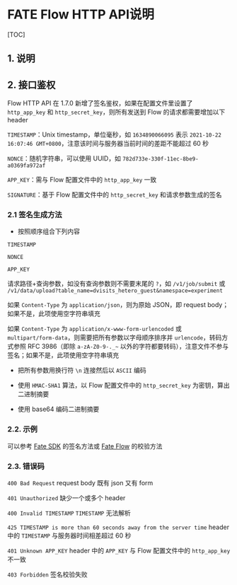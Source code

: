 # FATE Flow HTTP API说明

[TOC]

## 1. 说明

## 2. 接口鉴权

Flow HTTP API 在 1.7.0 新增了签名鉴权，如果在配置文件里设置了 `http_app_key` 和 `http_secret_key`，则所有发送到 Flow 的请求都需要增加以下 header

`TIMESTAMP`：Unix timestamp，单位毫秒，如 `1634890066095` 表示 `2021-10-22 16:07:46 GMT+0800`，注意该时间与服务器当前时间的差距不能超过 60 秒

`NONCE`：随机字符串，可以使用 UUID，如 `782d733e-330f-11ec-8be9-a0369fa972af`

`APP_KEY`：需与 Flow 配置文件中的 `http_app_key` 一致

`SIGNATURE`：基于 Flow 配置文件中的 `http_secret_key` 和请求参数生成的签名

### 2.1 签名生成方法

- 按照顺序组合下列内容

`TIMESTAMP`

`NONCE`

`APP_KEY`

请求路径+查询参数，如没有查询参数则不需要末尾的 `?`，如 `/v1/job/submit` 或 `/v1/data/upload?table_name=dvisits_hetero_guest&namespace=experiment`

如果 `Content-Type` 为 `application/json`，则为原始 JSON，即 request body；如果不是，此项使用空字符串填充

如果 `Content-Type` 为 `application/x-www-form-urlencoded` 或 `multipart/form-data`，则需要把所有参数以字母顺序排序并 `urlencode`，转码方式参照 RFC 3986（即除 `a-zA-Z0-9-._~` 以外的字符都要转码），注意文件不参与签名；如果不是，此项使用空字符串填充

- 把所有参数用换行符 `\n` 连接然后以 `ASCII` 编码

- 使用 `HMAC-SHA1` 算法，以 Flow 配置文件中的 `http_secret_key` 为密钥，算出二进制摘要

- 使用 base64 编码二进制摘要

### 2.2. 示例

可以参考 [Fate SDK](https://github.com/FederatedAI/FATE/blob/develop-1.7/python/fate_client/flow_sdk/client/base.py#L63) 的签名方法或 [Fate Flow](https://github.com/FederatedAI/FATE-Flow/blob/develop-1.7.0/python/fate_flow/apps/__init__.py#L104) 的校验方法

### 2.3. 错误码

`400 Bad Request` request body 既有 json 又有 form

`401 Unauthorized` 缺少一个或多个 header

`400 Invalid TIMESTAMP` `TIMESTAMP` 无法解析

`425 TIMESTAMP is more than 60 seconds away from the server time` header 中的 `TIMESTAMP` 与服务器时间相差超过 60 秒

`401 Unknown APP_KEY` header 中的 `APP_KEY` 与 Flow 配置文件中的 `http_app_key` 不一致

`403 Forbidden` 签名校验失败

